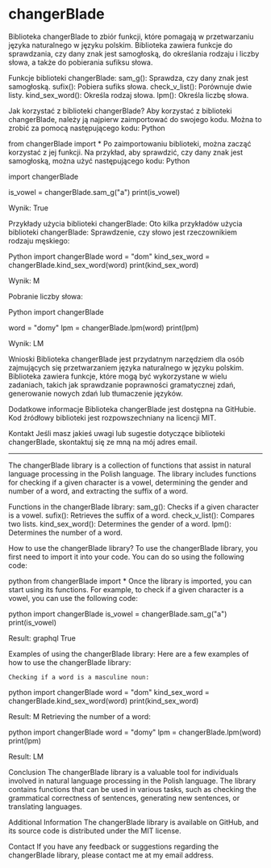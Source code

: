 # changerBlade
Biblioteka changerBlade to zbiór funkcji, które pomagają w przetwarzaniu języka naturalnego w języku polskim. Biblioteka zawiera funkcje do sprawdzania, czy dany znak jest samogłoską, do określania rodzaju i liczby słowa, a także do pobierania sufiksu słowa.

Funkcje biblioteki changerBlade:
    sam_g(): Sprawdza, czy dany znak jest samogłoską.
    sufix(): Pobiera sufiks słowa.
    check_v_list(): Porównuje dwie listy.
    kind_sex_word(): Określa rodzaj słowa.
    lpm(): Określa liczbę słowa.

Jak korzystać z biblioteki changerBlade?
Aby korzystać z biblioteki changerBlade, należy ją najpierw zaimportować do swojego kodu. Można to zrobić za pomocą następującego kodu:
Python

from changerBlade import *
Po zaimportowaniu biblioteki, można zacząć korzystać z jej funkcji. Na przykład, aby sprawdzić, czy dany znak jest samogłoską, można użyć następującego kodu:
Python

import changerBlade

is_vowel = changerBlade.sam_g("a")
print(is_vowel)

Wynik:
True

Przykłady użycia biblioteki changerBlade:
Oto kilka przykładów użycia biblioteki changerBlade:
    Sprawdzenie, czy słowo jest rzeczownikiem rodzaju męskiego:

Python
import changerBlade
word = "dom"
kind_sex_word = changerBlade.kind_sex_word(word)
print(kind_sex_word)

Wynik:
M

Pobranie liczby słowa:

Python
import changerBlade

word = "domy"
lpm = changerBlade.lpm(word)
print(lpm)

Wynik:
LM

Wnioski
Biblioteka changerBlade jest przydatnym narzędziem dla osób zajmujących się przetwarzaniem języka naturalnego w języku polskim. Biblioteka zawiera funkcje, które mogą być wykorzystane w wielu zadaniach, takich jak sprawdzanie poprawności gramatycznej zdań, generowanie nowych zdań lub tłumaczenie języków.

Dodatkowe informacje
Biblioteka changerBlade jest dostępna na GitHubie. Kod źródłowy biblioteki jest rozpowszechniany na licencji MIT.

Kontakt
Jeśli masz jakieś uwagi lub sugestie dotyczące biblioteki changerBlade, skontaktuj się ze mną na mój adres email.

-----------------------------------------------------------------------------------

The changerBlade library is a collection of functions that assist in natural language processing in the Polish language. The library includes functions for checking if a given character is a vowel, determining the gender and number of a word, and extracting the suffix of a word.

Functions in the changerBlade library:
    sam_g(): Checks if a given character is a vowel.
    sufix(): Retrieves the suffix of a word.
    check_v_list(): Compares two lists.
    kind_sex_word(): Determines the gender of a word.
    lpm(): Determines the number of a word.

How to use the changerBlade library?
To use the changerBlade library, you first need to import it into your code. You can do so using the following code:

python
from changerBlade import *
Once the library is imported, you can start using its functions. For example, to check if a given character is a vowel, you can use the following code:

python
import changerBlade
is_vowel = changerBlade.sam_g("a")
print(is_vowel)

Result:
graphql
True

Examples of using the changerBlade library:
Here are a few examples of how to use the changerBlade library:

    Checking if a word is a masculine noun:

python
import changerBlade
word = "dom"
kind_sex_word = changerBlade.kind_sex_word(word)
print(kind_sex_word)

Result:
M
    Retrieving the number of a word:

python
import changerBlade
word = "domy"
lpm = changerBlade.lpm(word)
print(lpm)

Result:
LM

Conclusion
The changerBlade library is a valuable tool for individuals involved in natural language processing in the Polish language. The library contains functions that can be used in various tasks, such as checking the grammatical correctness of sentences, generating new sentences, or translating languages.

Additional Information
The changerBlade library is available on GitHub, and its source code is distributed under the MIT license.

Contact
If you have any feedback or suggestions regarding the changerBlade library, please contact me at my email address.
